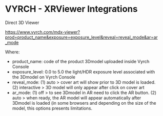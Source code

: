 # VYRCH - XRViewer Integrations

Direct 3D Viewer

https://www.vyrch.com/mdx-viewer?prod=product_name&exposure=exposure_level&reveal=reveal_mode&ar=ar_mode

Where:

* product_name: code of the product 3Dmodel uploaded inside Vyrch Console
* exposure_level: 0.0 to 5.0 the light/HDR exposure level associated with the 3Dmodel on Vyrch Console
* reveal_mode: (1) auto > cover art will show prior to 3D model is loaded. (2) interactive > 3D model will only appear after click on cover art
* ar_mode: (1) off > to see 3Dmodel in AR need to click the AR button. (2) auto > when ready, the AR model will appear automatically after 3Dmodel is loaded (in some browsers and depending on the size of the model, this options presents limitations.




